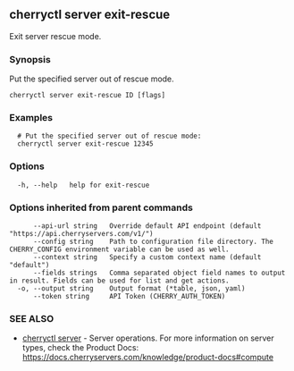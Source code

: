 ## cherryctl server exit-rescue

Exit server rescue mode.

### Synopsis

Put the specified server out of rescue mode.

```
cherryctl server exit-rescue ID [flags]
```

### Examples

```
  # Put the specified server out of rescue mode:
  cherryctl server exit-rescue 12345
```

### Options

```
  -h, --help   help for exit-rescue
```

### Options inherited from parent commands

```
      --api-url string   Override default API endpoint (default "https://api.cherryservers.com/v1/")
      --config string    Path to configuration file directory. The CHERRY_CONFIG environment variable can be used as well.
      --context string   Specify a custom context name (default "default")
      --fields strings   Comma separated object field names to output in result. Fields can be used for list and get actions.
  -o, --output string    Output format (*table, json, yaml)
      --token string     API Token (CHERRY_AUTH_TOKEN)
```

### SEE ALSO

* [cherryctl server](cherryctl_server.md)	 - Server operations. For more information on server types, check the Product Docs: https://docs.cherryservers.com/knowledge/product-docs#compute

